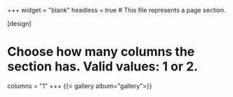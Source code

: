 +++
widget = "blank"
headless = true  # This file represents a page section.


[design]
  # Choose how many columns the section has. Valid values: 1 or 2.
  columns = "1"
+++
{{< gallery album="gallery">}}

